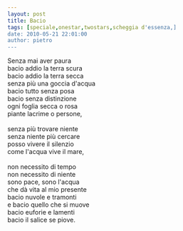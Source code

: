 ```yaml
---
layout: post
title: Bacio
tags: [speciale,onestar,twostars,scheggia d'essenza,]
date: 2010-05-21 22:01:00
author: pietro
---
```

Senza mai aver paura<br/>bacio addio la terra scura<br/>bacio addio la terra secca<br/>senza più una goccia d'acqua<br/>bacio tutto senza posa<br/>bacio senza distinzione<br/>ogni foglia secca o rosa<br/>piante lacrime o persone,<br/><br/>senza più trovare niente<br/>senza niente più cercare<br/>posso vivere il silenzio<br/>come l'acqua vive il mare,<br/><br/>non necessito di tempo<br/>non necessito di niente<br/>sono pace, sono l'acqua<br/>che dà vita al mio presente<br/>bacio nuvole e tramonti<br/>e bacio quello che si muove<br/>bacio euforie e lamenti<br/>bacio il salice se piove.
